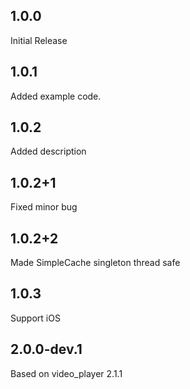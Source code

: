 ## 1.0.0

Initial Release

## 1.0.1

Added example code.

## 1.0.2

Added description

## 1.0.2+1

Fixed minor bug

## 1.0.2+2

Made SimpleCache singleton thread safe

## 1.0.3

Support iOS

## 2.0.0-dev.1

Based on video_player 2.1.1